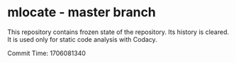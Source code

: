 # mlocate - master branch

This repository contains frozen state of the repository.
Its history is cleared. It is used only for static code
analysis with Codacy.

Commit Time: 1706081340